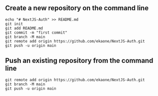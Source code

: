 ## Create a new repository on the command line

```
echo "# NextJS-Auth" >> README.md
git init
git add README.md
git commit -m "first commit"
git branch -M main
git remote add origin https://github.com/ekaone/NextJS-Auth.git
git push -u origin main
```

## Push an existing repository from the command line
```
git remote add origin https://github.com/ekaone/NextJS-Auth.git
git branch -M main
git push -u origin main
```